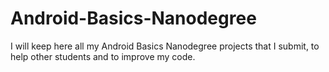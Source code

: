 # Android-Basics-Nanodegree
I will keep here all my Android Basics Nanodegree projects that I submit, to help other students and to improve my code.
